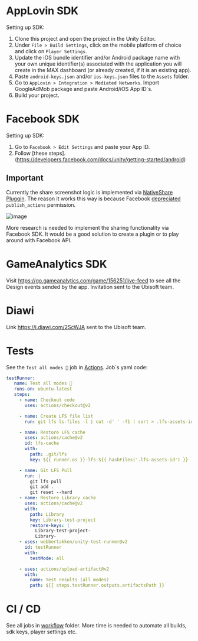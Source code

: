 # AppLovin SDK
Setting up SDK:
1. Clone this project and open the project in the Unity Editor.
2. Under `File > Build Settings`, click on the mobile platform of choice and click on `Player Settings`.
3. Update the iOS bundle identifier and/or Android package name with your own unique identifier(s) associated with the application you will create in the MAX dashboard (or already created, if it is an existing app).
4. Paste `android-keys.json` and/or `ios-keys.json` files to the `Assets` folder.
5. Go to `AppLovin > Integration > Mediated Networks`. Import GoogleAdMob package and paste Android/iOS App ID`s.
6. Build your project.

# Facebook SDK
Setting up SDK:
1. Go to `Facebook > Edit Settings` and paste your App ID.
2. Follow [these steps].(https://developers.facebook.com/docs/unity/getting-started/android)
## Important
Currently the share screenshot logic is implemented via [NativeShare Pluggin](https://github.com/yasirkula/UnityNativeShare). 
The reason it works this way is because Facebook [depreciated](https://developers.facebook.com/blog/post/2018/07/31/platform-update-publish-permission/?locale=ru_RU) `publish_actions` permission.

![image](https://i.ibb.co/ggCkQWQ/Screenshot-2021-08-02-at-11-35-03.png)

More research is needed to implement the sharing functionality via Facebook SDK. It would be a good solution to create
a plugin or to play around with Facebook API.

# GameAnalytics SDK
Visit https://go.gameanalytics.com/game/156251/live-feed to see all the Design events sended by the app. Invitation sent to the Ubisoft team.

# Diawi

Link https://i.diawi.com/2ScWJA sent to the Ubisoft team.

# Tests

See the `Test all modes 📝` job in [Actions](https://github.com/nintendaii/UbiTest/actions).
Job`s yaml code:

```yaml
testRunner:
   name: Test all modes 📝
   runs-on: ubuntu-latest
   steps:
     - name: Checkout code
       uses: actions/checkout@v2

     - name: Create LFS file list
       run: git lfs ls-files -l | cut -d' ' -f1 | sort > .lfs-assets-id

     - name: Restore LFS cache
       uses: actions/cache@v2
       id: lfs-cache
       with:
         path: .git/lfs
         key: ${{ runner.os }}-lfs-${{ hashFiles('.lfs-assets-id') }}

     - name: Git LFS Pull
       run: |
         git lfs pull
         git add .
         git reset --hard
     - name: Restore Library cache
       uses: actions/cache@v2
       with:
         path: Library
         key: Library-test-project
         restore-keys: |
           Library-test-project-
           Library-
     - uses: webbertakken/unity-test-runner@v2
       id: testRunner
       with:
         testMode: all

     - uses: actions/upload-artifact@v2
       with:
         name: Test results (all modes)
         path: ${{ steps.testRunner.outputs.artifactsPath }}
```

# CI / CD

See all jobs in [workflow](https://github.com/nintendaii/UbiTest/tree/main/.github/workflows) folder. More time is needed to automate all builds,
sdk keys, player settings etc.
